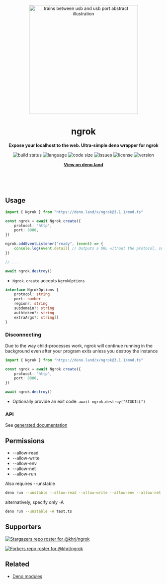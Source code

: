 <div align="center">
    <img src="assets/logo.svg" width="350" height="350" alt="trains between usb and usb port abstract illustration">
    <h1>ngrok</h1>
    <p>
        <b>Expose your localhost to the web. Ultra-simple deno wrapper for ngrok</b>
    </p>
    <p>
        <img alt="build status" src="https://img.shields.io/github/workflow/status/khrj/ngrok/Deno?label=checks" >
        <img alt="language" src="https://img.shields.io/github/languages/top/khrj/ngrok" >
        <img alt="code size" src="https://img.shields.io/github/languages/code-size/khrj/ngrok">
        <img alt="issues" src="https://img.shields.io/github/issues/khrj/ngrok" >
        <img alt="license" src="https://img.shields.io/github/license/khrj/ngrok">
        <img alt="version" src="https://img.shields.io/github/v/release/khrj/ngrok">
    </p>
    <p>
        <b><a href="https://deno.land/x/ngrok">View on deno.land</a></b>
    </p>
    <br>
    <br>
    <br>
</div>

## Usage

```ts
import { Ngrok } from "https://deno.land/x/ngrok@3.1.1/mod.ts"

const ngrok = await Ngrok.create({
    protocol: "http",
    port: 8080,
})

ngrok.addEventListener("ready", (event) => {
    console.log(event.detail) // Outputs a URL without the protocol, such as "33a229cb0344.ngrok.io"
})

// ...

await ngrok.destroy()
```

- `Ngrok.create` accepts `NgrokOptions`

```ts
interface NgrokOptions {
    protocol: string
    port: number
    region?: string
    subdomain?: string
    authtoken?: string
    extraArgs?: string[]
}
```

### Disconnecting

Due to the way child-processes work, ngrok will continue running in the
background even after your program exits unless you destroy the instance

```ts
import { Ngrok } from "https://deno.land/x/ngrok@3.1.1/mod.ts"

const ngrok = await Ngrok.create({
    protocol: "http",
    port: 8080,
})

await ngrok.destroy()
```

- Optionally provide an exit code: `await ngrok.destroy("SIGKILL")`

### API

See [generated documentation](https://doc.deno.land/https/deno.land/x/ngrok@3.1.1/mod.ts)

## Permissions

- --allow-read
- --allow-write
- --allow-env
- --allow-net
- --allow-run

Also requires --unstable

```bash
deno run --unstable --allow-read --allow-write --allow-env --allow-net --allow-run test.ts
```

alternatively, specify only -A

```bash
deno run --unstable -A test.ts
```

## Supporters

[![Stargazers repo roster for @khrj/ngrok](https://reporoster.com/stars/khrj/ngrok)](https://github.com/khrj/ngrok/stargazers)

[![Forkers repo roster for @khrj/ngrok](https://reporoster.com/forks/khrj/ngrok)](https://github.com/khrj/ngrok/network/members)

## Related

- [Deno modules](https://github.com/khrj/deno-modules)

